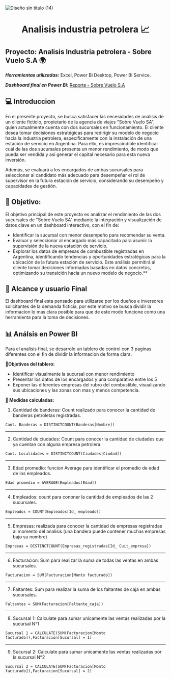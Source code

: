 ![Diseño sin título (14)](https://github.com/user-attachments/assets/120d23af-f058-44a1-8765-9efeb982f19e)


<center>
<h1> Analisis industria petrolera 📈 </h1>
</center>

## Proyecto: Analisis Industria petrolera - Sobre Vuelo S.A 🌍

***Herramientas utilizadas:*** Excel, Power Bi Desktop, Power Bi Service.

***Dashboard final en Power Bi:*** [Reporte - Sobre Vuelo S.A](https://app.powerbi.com/view?r=eyJrIjoiYzA2ZThmN2UtZDc0ZC00ZDJhLTkxZmMtNDc3ZTIyNTgzZGI0IiwidCI6ImViZTFkZTRkLWIyM2EtNDMxNC1hNGM4LTk3OTRiZGVlNDY5OSIsImMiOjR9)

## 💻 Introduccion
En el presente proyecto, se busca satisfacer las necesidades de análisis de un cliente ficticio, propietario de la agencia de viajes "Sobre Vuelo SA", quien actualmente cuenta con dos sucursales en funcionamiento. El cliente desea tomar decisiones estratégicas para redirigir su modelo de negocio hacia la industria petrolera, específicamente con la instalación de una estación de servicio en Argentina. Para ello, es imprescindible identificar cuál de las dos sucursales presenta un menor rendimiento, de modo que pueda ser vendida y así generar el capital necesario para esta nueva inversión.

Además, se evaluará a los encargados de ambas sucursales para seleccionar al candidato más adecuado para desempeñar el rol de supervisor en la futura estación de servicio, considerando su desempeño y capacidades de gestión.


## 🎯 Objetivo: 
El objetivo principal de este proyecto es analizar el rendimiento de las dos sucursales de "Sobre Vuelo SA" mediante la integración y visualización de datos clave en un dashboard interactivo, con el fin de:

- Identificar la sucursal con menor desempeño para recomendar su venta.
- Evaluar y seleccionar al encargado más capacitado para asumir la supervisión de la nueva estación de servicio.
- Explorar los datos de empresas de combustible registradas en Argentina, identificando tendencias y oportunidades estratégicas para la ubicación de la futura estación de servicio.
Este análisis permitirá al cliente tomar decisiones informadas basadas en datos concretos, optimizando su transición hacia un nuevo modelo de negocio.**

## 👥 Alcance y usuario Final
El dashboard final esta pensado para utilizarse por los dueños e inversores solicitantes de la demanda ficticia, por este motivo se busca dividir la informacion lo mas clara posible para que de este modo funcione como una herramienta para la toma de decisiones.


## 📊 Análsis en Power BI 
Para el analisis final, se desarrolo un tablero de control con 3 paginas diferentes con el fin de dividir la informacion de forma clara.

**🎯Objetivos del tablero:**
- Identificar visualmente la sucursal con menor rendimiento
- Presentar los datos de los encargados y una comparativa entre los 5
- Exponer las diferentes empresas del rubro del combustible, visualizando sus ubicaciones y las zonas con mas y menos competencia.

**📠 Medidas calculadas:** 

1) Cantidad de banderas: Count realizado para conocer la cantidad de banderas petroletas registradas.
```
Cant. Banderas = DISTINCTCOUNT(Banderas[Nombre]) 
```
---

2) Cantidad de ciudades: Count para conocer la cantidad de ciudades que ya cuentan con alguna empresa petrolera.
```
Cant. Localidades = DISTINCTCOUNT(Ciudades[Ciudad]) 
```
---

3) Edad promedio: funcion Average para identificar el promedio de edad de los empleados.
```
Edad promedio = AVERAGE(Empleados[Edad])
```
---

4) Empleados: count para cononer la cantidad de empleados de las 2 sucursales.
```
Empleados = COUNT(Empleados[Id_ empleado])
```
---

5) Empresas: realizada para conocer la cantidad de empresas registradas al momento del analisis (una bandera puede contener muchas empresas bajo su nombre)
```
Empresas = DISTINCTCOUNT(Empresas_registradas[Id_ Cuit_empresa]) 
```
---

6) Facturacion: Sum para realizar la suma de todas las ventas en ambas sucursales.
```
Facturacion = SUM(Facturacion[Monto facturado])
```
---

7) Faltantes: Sum para realizar la suma de los faltantes de caja en ambas sucursales.
```
Faltantes = SUM(Facturacion[Faltante_caja]) 
```
---

8) Sucursal 1: Calculate para sumar unicamente las ventas realizadas por la sucursal N°1
```
Sucursal 1 = CALCULATE(SUM(Facturacion[Monto facturado]),Facturacion[Sucursal] = 1) 
```
---

9) Sucursal 2: Calculate para sumar unicamente las ventas realizadas por la sucursal N°2

```
Sucursal 2 = CALCULATE(SUM(Facturacion[Monto facturado]),Facturacion[Sucursal] = 2) 
```







